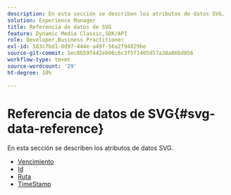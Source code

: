 ```yaml
---
description: En esta sección se describen los atributos de datos SVG.
solution: Experience Manager
title: Referencia de datos de SVG
feature: Dynamic Media Classic,SDK/API
role: Developer,Business Practitioner
exl-id: 583c7bd1-8d97-444e-a49f-56a2f94829be
source-git-commit: 1ec8b59f442eb96c6c3f5f1405d57a38a86bd056
workflow-type: tm+mt
source-wordcount: '29'
ht-degree: 10%

---
```


# Referencia de datos de SVG{#svg-data-reference}

En esta sección se describen los atributos de datos SVG.

* [Vencimiento](r-expiration-svg.md)
* [Id](r-id-svg.md)
* [Ruta](r-path-svg.md)
* [TimeStamp](r-timestamp-svg.md)
